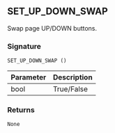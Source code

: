 ## SET\_UP\_DOWN\_SWAP

Swap page UP/DOWN buttons.


### Signature

`SET_UP_DOWN_SWAP ()`


| Parameter | Description |
| --- | --- |
| bool | True/False |


### Returns

`None`
